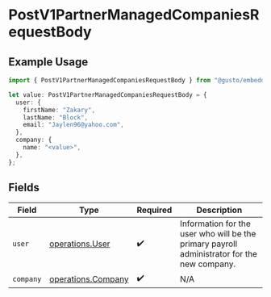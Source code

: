 # PostV1PartnerManagedCompaniesRequestBody

## Example Usage

```typescript
import { PostV1PartnerManagedCompaniesRequestBody } from "@gusto/embedded-api/models/operations/postv1partnermanagedcompanies.js";

let value: PostV1PartnerManagedCompaniesRequestBody = {
  user: {
    firstName: "Zakary",
    lastName: "Block",
    email: "Jaylen96@yahoo.com",
  },
  company: {
    name: "<value>",
  },
};
```

## Fields

| Field                                                                                       | Type                                                                                        | Required                                                                                    | Description                                                                                 |
| ------------------------------------------------------------------------------------------- | ------------------------------------------------------------------------------------------- | ------------------------------------------------------------------------------------------- | ------------------------------------------------------------------------------------------- |
| `user`                                                                                      | [operations.User](../../models/operations/user.md)                                          | :heavy_check_mark:                                                                          | Information for the user who will be the primary payroll administrator for the new company. |
| `company`                                                                                   | [operations.Company](../../models/operations/company.md)                                    | :heavy_check_mark:                                                                          | N/A                                                                                         |